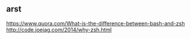 ## arst

https://www.quora.com/What-is-the-difference-between-bash-and-zsh
http://code.joejag.com/2014/why-zsh.html
